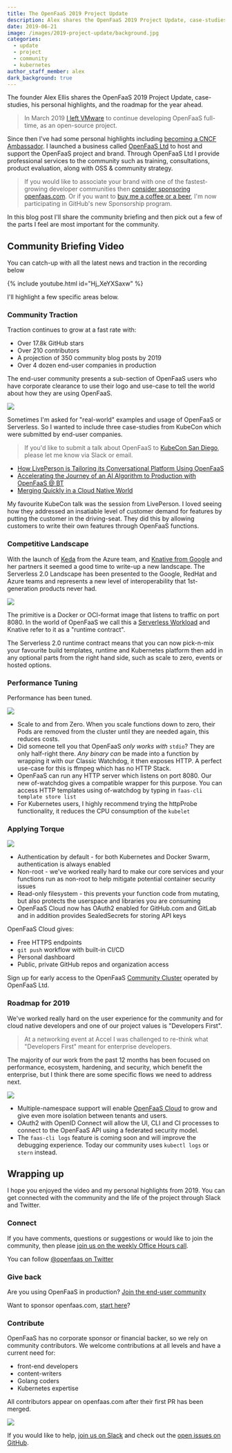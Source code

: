 ```yaml
---
title: The OpenFaaS 2019 Project Update
description: Alex shares the OpenFaaS 2019 Project Update, case-studies, personal highlights, and the roadmap for the year.
date: 2019-06-21
image: /images/2019-project-update/background.jpg
categories:
  - update
  - project
  - community
  - kubernetes
author_staff_member: alex
dark_background: true
---
```


The founder Alex Ellis shares the OpenFaaS 2019 Project Update, case-studies, his personal highlights, and the roadmap for the year ahead.

> In March 2019 [I left VMware](https://blog.alexellis.io/openfaas-bright-2019/) to continue developing OpenFaaS full-time, as an open-source project.

Since then I've had some personal highlights including [becoming a CNCF Ambassador](https://blog.alexellis.io/joining-the-cncf-ambassadors/). I launched a business called [OpenFaaS Ltd](https://www.openfaas.com/support/) to host and support the OpenFaaS project and brand. Through OpenFaaS Ltd I provide professional services to the community such as training, consultations, product evaluation, along with OSS & community strategy.

> If you would like to associate your brand with one of the fastest-growing developer communities then [consider sponsoring openfaas.com](https://www.openfaas.com/support/). Or if you want to [buy me a coffee or a beer](https://github.com/users/alexellis/sponsorship), I'm now participating in GitHub's new Sponsorship program.

In this blog post I'll share the community briefing and then pick out a few of the parts I feel are most important for the community.

## Community Briefing Video

You can catch-up with all the latest news and traction in the recording below

{% include youtube.html id="Hj_XeYXSaxw" %}

I'll highlight a few specific areas below.

### Community Traction

Traction continues to grow at a fast rate with:

* Over 17.8k GitHub stars
* Over 210 contributors
* A projection of 350 community blog posts by 2019
* Over 4 dozen end-user companies in production

The end-user community presents a sub-section of OpenFaaS users who have corporate clearance to use their logo and use-case to tell the world about how they are using OpenFaaS.

![](/images/2019-project-update/end-users.jpg)

 Sometimes I'm asked for "real-world" examples and usage of OpenFaaS or Serverless. So I wanted to include three case-studies from KubeCon which were submitted by end-user companies.

 > If you'd like to submit a talk about OpenFaaS to [KubeCon San Diego](https://events.linuxfoundation.org/events/kubecon-cloudnativecon-north-america-2019/), please let me know via Slack or email.

* [How LivePerson is Tailoring its Conversational Platform Using OpenFaaS](https://kccnceu19.sched.com/event/MPeR/how-liveperson-is-tailoring-its-conversational-platform-using-openfaas-simon-pelczer-liveperson-ivana-yovcheva-vmware)
* [Accelerating the Journey of an AI Algorithm to Production with OpenFaaS @ BT](https://kccnceu19.sched.com/event/MPeF/accelerating-the-journey-of-an-ai-algorithm-to-production-with-openfaas-joost-noppen-bt-plc-alex-ellis-vmware)
* [Merging Quickly in a Cloud Native World](https://kccnceu19.sched.com/event/MPZM/merging-quickly-in-a-cloud-native-world-lucas-roesler-contiamo)

My favourite KubeCon talk was the session from LivePerson. I loved seeing how they addressed an insatiable level of customer demand for features by putting the customer in the driving-seat. They did this by allowing customers to write their own features through OpenFaaS functions.

### Competitive Landscape

With the launch of [Keda](https://cloudblogs.microsoft.com/opensource/2019/05/06/announcing-keda-kubernetes-event-driven-autoscaling-containers/) from the Azure team, and [Knative from Google](https://cloud.google.com/blog/products/containers-kubernetes/knative-bringing-serverless-to-kubernetes-everywhere) and her partners it seemed a good time to write-up a new landscape. The Serverless 2.0 Landscape has been presented to the Google, RedHat and Azure teams and represents a new level of interoperability that 1st-generation products never had.

![](/images/2019-project-update/serverless2.jpg)

The primitive is a Docker or OCI-format image that listens to traffic on port 8080. In the world of OpenFaaS we call this a [Serverless Workload](https://docs.openfaas.com/reference/workloads/) and Knative refer to it as a "runtime contract".

The Serverless 2.0 runtime contract means that you can now pick-n-mix your favourite build templates, runtime and Kubernetes platform then add in any optional parts from the right hand side, such as scale to zero, events or hosted options.

### Performance Tuning

Performance has been tuned.

![](/images/2019-project-update/performance.jpg)

* Scale to and from Zero. When you scale functions down to zero, their Pods are removed from the cluster until they are needed again, this reduces costs.
* Did someone tell you that OpenFaaS *only works with* `stdio`? They are only half-right there. *Any binary can* be made into a function by wrapping it with our Classic Watchdog, it then exposes HTTP. A perfect use-case for this is ffmpeg which has no HTTP Stack.
* OpenFaaS can run any HTTP server which listens on port 8080. Our new of-watchdog gives a compatible wrapper for this purpose. You can access HTTP templates using of-watchdog by typing in `faas-cli template store list`
* For Kubernetes users, I highly recommend trying the httpProbe functionality, it reduces the CPU consumption of the `kubelet`

### Applying Torque

![](/images/2019-project-update/security.jpg)

* Authentication by default - for both Kubernetes and Docker Swarm, authentication is always enabled
* Non-root - we've worked really hard to make our core services and your functions run as non-root to help mitigate potential container security issues
* Read-only filesystem - this prevents your function code from mutating, but also protects the userspace and libraries you are consuming
* OpenFaaS Cloud now has OAuth2 enabled for GitHub.com and GitLab and in addition provides SealedSecrets for storing API keys

OpenFaaS Cloud gives:

* Free HTTPS endpoints
* `git push` workflow with built-in CI/CD
* Personal dashboard
* Public, private GitHub repos and organization access

Sign up for early access to the OpenFaaS [Community Cluster](https://github.com/openfaas/community-cluster/) operated by OpenFaaS Ltd.

### Roadmap for 2019

We've worked really hard on the user experience for the community and for cloud native developers and one of our project values is "Developers First".

> At a networking event at Accel I was challenged to re-think what "Developers First" meant for enterprise developers.

The majority of our work from the past 12 months has been focused on performance, ecosystem, hardening, and security, which benefit the enterprise, but I think there are some specific flows we need to address next.

![](/images/2019-project-update/roadmap.jpg)

* Multiple-namespace support will enable [OpenFaaS Cloud](https://github.com/openfaas/openfaas-cloud/) to grow and give even more isolation between tenants and users.
* OAuth2 with OpenID Connect will allow the UI, CLI and CI processes to connect to the OpenFaaS API using a federated security model.
* The `faas-cli logs` feature is coming soon and will improve the debugging experience. Today our community uses `kubectl logs` or `stern` instead.

## Wrapping up

I hope you enjoyed the video and my personal highlights from 2019. You can get connected with the community and the life of the project through Slack and Twitter.

### Connect

If you have comments, questions or suggestions or would like to join the community, then please [join us on the weekly Office Hours call](https://docs.openfaas.com/community/).

You can follow [@openfaas on Twitter](https://twitter.com/openfaas/)

### Give back

Are you using OpenFaaS in production? [Join the end-user community](https://github.com/openfaas/faas/issues/776)

Want to sponsor openfaas.com, [start here](https://www.openfaas.com/support/)?

### Contribute

OpenFaaS has no corporate sponsor or financial backer, so we rely on community contributors. We welcome contributions at all levels and have a current need for:

* front-end developers
* content-writers
* Golang coders
* Kubernetes expertise

All contributors appear on openfaas.com after their first PR has been merged.

![](/images/2019-project-update/contribute.jpg)

If you would like to help, [join us on Slack](https://docs.openfaas.com/community/) and check out the [open issues on GitHub](https://github.com/openfaas/).
